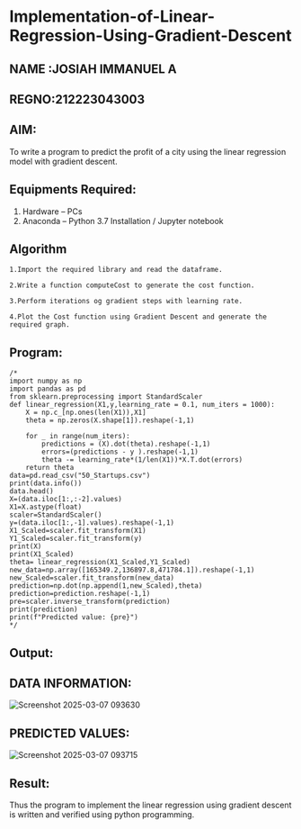 # Implementation-of-Linear-Regression-Using-Gradient-Descent

## NAME :JOSIAH IMMANUEL A
## REGNO:212223043003

## AIM:
To write a program to predict the profit of a city using the linear regression model with gradient descent.

## Equipments Required:
1. Hardware – PCs
2. Anaconda – Python 3.7 Installation / Jupyter notebook

## Algorithm
~~~
1.Import the required library and read the dataframe.

2.Write a function computeCost to generate the cost function.

3.Perform iterations og gradient steps with learning rate.

4.Plot the Cost function using Gradient Descent and generate the required graph.
~~~

## Program:
```
/*
import numpy as np
import pandas as pd
from sklearn.preprocessing import StandardScaler
def linear_regression(X1,y,learning_rate = 0.1, num_iters = 1000):
    X = np.c_[np.ones(len(X1)),X1]
    theta = np.zeros(X.shape[1]).reshape(-1,1)
    
    for _ in range(num_iters):
        predictions = (X).dot(theta).reshape(-1,1)
        errors=(predictions - y ).reshape(-1,1)
        theta -= learning_rate*(1/len(X1))*X.T.dot(errors)
    return theta
data=pd.read_csv("50_Startups.csv")
print(data.info())
data.head()
X=(data.iloc[1:,:-2].values)
X1=X.astype(float)
scaler=StandardScaler()
y=(data.iloc[1:,-1].values).reshape(-1,1)
X1_Scaled=scaler.fit_transform(X1)
Y1_Scaled=scaler.fit_transform(y)
print(X)
print(X1_Scaled)
theta= linear_regression(X1_Scaled,Y1_Scaled)
new_data=np.array([165349.2,136897.8,471784.1]).reshape(-1,1)
new_Scaled=scaler.fit_transform(new_data)
prediction=np.dot(np.append(1,new_Scaled),theta)
prediction=prediction.reshape(-1,1)
pre=scaler.inverse_transform(prediction)
print(prediction)
print(f"Predicted value: {pre}") 
*/
```

## Output:

## DATA INFORMATION:

![Screenshot 2025-03-07 093630](https://github.com/user-attachments/assets/b44a162f-eaf8-4c74-aed8-77b64a73d5b5)


## PREDICTED VALUES:

![Screenshot 2025-03-07 093715](https://github.com/user-attachments/assets/afada4f4-e2d1-46a1-84c1-d35e4891a6fa)


## Result:
Thus the program to implement the linear regression using gradient descent is written and verified using python programming.

